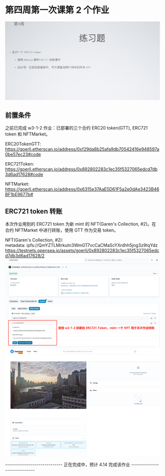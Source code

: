 # 第四周第一次课第 2 个作业
![w4-1-2](./IMG/Assignment_w4-1-2.png)

## 前置条件
   之前已完成 w3-1-2 作业：已部署的三个合约 ERC20 token(GTT), ERC721 token 和 NFTMarket。<br>
   
ERC20TokenGTT: https://goerli.etherscan.io/address/0xf29da8b25afa9db70542416e948597a0be57ec23#code

ERC721Token: https://goerli.etherscan.io/address/0x892802283c1ec35f5327065edcd7db3d6ad17628#code

NFTMarket: https://goerli.etherscan.io/address/0x6315e37AaE5D61F5a2e0dAe3423B46BF1bE9677b#
<br>
## ERC721 token 转账
   本次作业用到的 ERC721 token 为新 mint 的 NFT(Garen's Collection, #2)。在合约 NFTMarket 中进行转账，使用 GTT 作为交易 token。<br>
      
   NFT(Garen's Collection, #2):<br>
   metadata: ipfs://QmYZTLMirkutn3WmGT7vcCaCMaScYXrdhh5jng3z9tqYdz<br>
   https://testnets.opensea.io/assets/goerli/0x892802283c1ec35f5327065edcd7db3d6ad17628/2<br>
   ![w4-1-2](./IMG/1_mintNFT.png)<br>
   ![w4-1-2](./IMG/3_NFT_OpenSea.png)



----------------------------- 正在完成中，预计 4.14 完成该作业 -----------------------------

